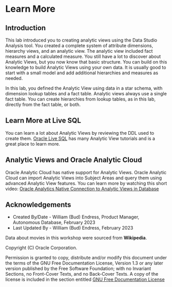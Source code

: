 # Learn More

## Introduction

This lab introduced you to creating analytic views using the Data Studio Analysis tool.  You created a complete system of attribute dimensions, hierarchy views, and an analytic view. The analytic view included fact measures and a calculated measure.  You still have a lot to discover about Analytic Views, but you now know that basic structure.  You can build on this knowledge to build Analytic Views using your own data.  It is usually good to start with a small model and add additional hierarchies and measures as needed.

In this lab, you defined the Analytic View using data in a star schema, with dimension lookup tables and a fact table.  Analytic views always use a single fact table.  You can create hierarchies from lookup tables, as in this lab, directly from the fact table, or both.

## Learn More at Live SQL

You can learn a lot about Analytic Views by reviewing the DDL used to create them.  [Oracle Live SQL](https://livesql.oracle.com/apex/f?p=590:49:::NO:RP,49:P49_SEARCH:analytic%20views) has many Analytic View tutorials and is a great place to learn more.

## Analytic Views and Oracle Analytic Cloud

Oracle Analytic Cloud has native support for Analytic Views. Oracle Analytic Cloud can import Analytic Views into Subject Areas and query them using advanced Analytic View features.  You can learn more by watching this short video:  [Oracle Analytics Native Connection to Analytic Views in Database](https://www.youtube.com/watch?v=pmhVGvEB98k&t=53s)

## Acknowledgements

- Created By/Date - William (Bud) Endress, Product Manager, Autonomous Database, February 2023
- Last Updated By - William (Bud) Endress, February 2023

Data about movies in this workshop were sourced from **Wikipedia**.

Copyright (C)  Oracle Corporation.

Permission is granted to copy, distribute and/or modify this document
under the terms of the GNU Free Documentation License, Version 1.3
or any later version published by the Free Software Foundation;
with no Invariant Sections, no Front-Cover Texts, and no Back-Cover Texts.
A copy of the license is included in the section entitled [GNU Free Documentation License](files/gnu-free-documentation-license.txt)
